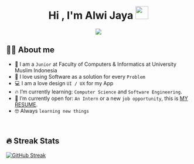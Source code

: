

  
<h1 align="center">Hi , I'm Alwi Jaya <img src="https://media.giphy.com/media/hvRJCLFzcasrR4ia7z/giphy.gif" width="35"></h1>
<p align="center">
  <a href="https://github.com/DenverCoder1/readme-typing-svg"><img src="https://readme-typing-svg.herokuapp.com?lines=Computer+Sciences;Mobile+Developer;UI+%2F+UX+Designer;3D+Designer;Web+Developer&center=true&width=500&height=50"></a>
</p>



## :sassy_man:  About me
- :school: I am a `Junior` at Faculty of Computers & Informatics at University Muslim Indonesia
- :robot: I love using Software as a solution for every `Problem`
- :computer: I am a love design `UI / UX` for my App
- :fire: I’m currently learning: `Computer Science` and `Software Engineering`.
- :thinking: I’m currently open for: `An Intern` or a new `job opportunity`, this is [MY RESUME](https://alwijein.github.io).
- :nerd_face: Always `learning new things`

<br>

## 🔥 Streak Stats
[![GitHub Streak](https://github-readme-streak-stats.herokuapp.com?user=alwijein&theme=cobalt)](https://git.io/streak-stats)

